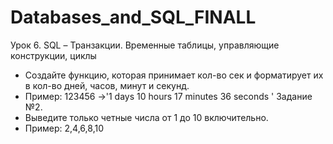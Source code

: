 # Databases_and_SQL_FINALL
Урок 6. SQL – Транзакции. Временные таблицы, управляющие конструкции, циклы
* Создайте функцию, которая принимает кол-во сек и форматирует их в кол-во дней, часов, минут и секунд.
* Пример: 123456 ->'1 days 10 hours 17 minutes 36 seconds '
Задание №2.
* Выведите только четные числа от 1 до 10 включительно.
* Пример: 2,4,6,8,10 
